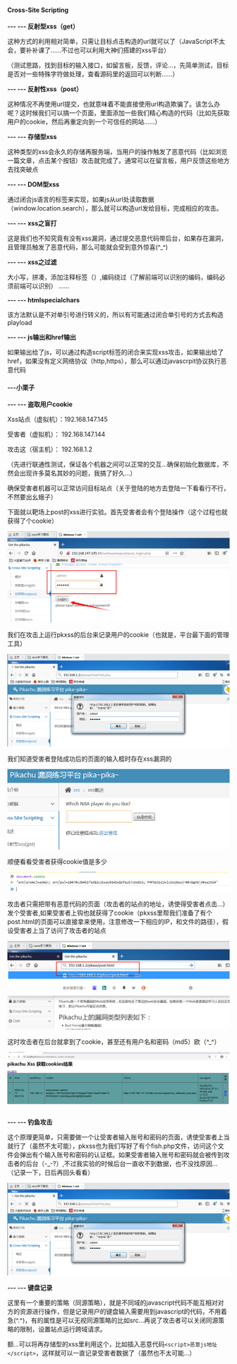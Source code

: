 #### Cross-Site Scripting

**--- --- 反射型xss（get）**

这种方式的利用相对简单，只需让目标点击构造的url就可以了（JavaScript不太会，要补补课了……不过也可以利用大神们搭建的xss平台）

（测试思路，找到目标的输入接口，如留言板，反馈，评论...，先简单测试，目标是否对一些特殊字符做处理，查看源码里的返回可以判断……）

**--- --- 反射性xss（post）**

这种情况不再使用url提交，也就意味着不能直接使用url构造欺骗了。该怎么办呢？这时候我们可以搞一个页面，里面添加一些我们精心构造的代码（比如先获取用户的cookie，然后再重定向到一个可信任的网站……）

**--- --- 存储型xss**

这种类型的xss会永久的存储再服务端，当用户的操作触发了恶意代码（比如浏览一篇文章，点击某个按钮）攻击就完成了。通常可以在留言板，用户反馈这些地方去找突破点

**--- --- DOM型xss**

通过闭合js语言的标签来实现，如果js从url处读取数据（window.location.search），那么就可以构造url发给目标，完成相应的攻击。

**--- --- xss之盲打**

这是我们也不知究竟有没有xss漏洞，通过提交恶意代码带后台，如果存在漏洞，且管理员触发了恶意代码，那么可能就会受到意外惊喜(^_^)

**--- --- xss之过滤**

大小写，拼凑，添加注释标签（<!---->）,编码绕过（了解前端可以识别的编码，编码必须前端可以识别） ……

**--- --- htmlspecialchars**

该方法默认是不对单引号进行转义的，所以有可能通过闭合单引号的方式去构造playload

**--- --- js输出和href输出**

如果输出给了js，可以通过构造script标签的闭合来实现xss攻击，如果输出给了href，如果没有定义网络协议（http,https），那么可以通过javascrpit协议执行恶意代码 

#### ---小栗子

**--- --- 盗取用户cookie**

Xss站点（虚拟机）：192.168.147.145

受害者（虚拟机）： 192.168.147.144

攻击这（宿主机）： 192.168.1.2

（先进行联通性测试，保证各个机器之间可以正常的交互...确保初始化数据库，不然会出现许多莫名其妙的问题，我搞了好久...）

确保受害者机器可以正常访问目标站点（关于登陆的地方去登陆一下看看行不行，不然要出幺蛾子）

下面就以靶场上post的xss进行实验。首先受害者会有个登陆操作（这个过程也就获得了个cookie）

![](https://github.com/Binary-ZRJ/Binary-ZRJ.github.io/blob/master/blog_photos/pika_2/2_2.png?raw=true)

我们在攻击上运行pkxss的后台来记录用户的cookie（也就是，平台最下面的管理工具）

![](https://github.com/Binary-ZRJ/Binary-ZRJ.github.io/blob/master/blog_photos/pika_2/7.png?raw=true)

我们知道受害者登陆成功后的页面的输入框时存在xss漏洞的

![](https://github.com/Binary-ZRJ/Binary-ZRJ.github.io/blob/master/blog_photos/pika_2/3_2.png?raw=true)

顺便看看受害者获得cookie值是多少

![](https://github.com/Binary-ZRJ/Binary-ZRJ.github.io/blob/master/blog_photos/pika_2/4_2.png?raw=true)

攻击者只需把带有恶意代码的页面（攻击者的站点的地址，诱使得受害者点击...）发个受害者,如果受害者上钩也就获得了cookie（pkxss里帮我们准备了有个post.html的页面可以直接拿来使用，注意修改一下相应的IP，和文件的路径），假设受害者上当了访问了攻击者的站点

![](https://github.com/Binary-ZRJ/Binary-ZRJ.github.io/blob/master/blog_photos/pika_2/5_2.png?raw=true)

这时攻击者在后台就拿到了cookie，甚至还有用户名和密码（md5）欧（^_^）

![](https://github.com/Binary-ZRJ/Binary-ZRJ.github.io/blob/master/blog_photos/pika_2/6.png?raw=true)

**--- --- 钓鱼攻击**

这个原理更简单，只需要做一个让受害者输入账号和密码的页面，诱使受害者上当就行了（虽然不太可能），pkxss也为我们写好了有个fish.php文件，访问这个文件会弹出有个输入账号和密码的认证框。如果受害者输入账号和密码就会被传到攻击者的后台（-_-?）,不过我实验的时候后台一直收不到数据，也不没找原因...（记录一下，日后再回头看看）

![](https://github.com/Binary-ZRJ/Binary-ZRJ.github.io/blob/master/blog_photos/pika_2/7.png?raw=true)

**--- --- 键盘记录**

这里有一个重要的策略（同源策略），就是不同域的javascript代码不能互相对对方的资源进行操作，但是记录用户的键盘输入需要用到javascript的代码，不用着急(^.^)，有的属性是可以无视同源策略的比如src...再说了攻击者可以关闭同源策略的限制，设置站点运行跨域请求。

额...可以将再存储型的xss里利用这个，比如插入恶意代码`<script>恶意js地址</script>`，这样就可以一直记录受害者数据了（虽然也不太可能...）
